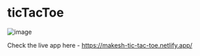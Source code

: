 # ticTacToe

![image](https://user-images.githubusercontent.com/65646841/157197215-45a253fb-46a3-4cda-a2f0-37876f44c992.png)


Check the live app here - https://makesh-tic-tac-toe.netlify.app/
